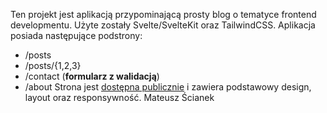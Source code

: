 Ten projekt jest aplikacją przypominającą prosty blog o tematyce frontend developmentu.
Użyte zostały Svelte/SvelteKit oraz TailwindCSS.
Aplikacja posiada następujące podstrony:
- /posts
- /posts/{1,2,3}
- /contact (**formularz z walidacją**)
- /about
Strona jest [dostępna publicznie](https://simpleblog-scianek.vercel.app/) i zawiera podstawowy design, layout oraz responsywność.
Mateusz Ścianek
